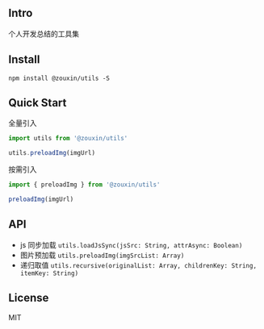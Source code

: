 ## Intro

个人开发总结的工具集


## Install
```shell
npm install @zouxin/utils -S
```


## Quick Start

全量引入

``` javascript
import utils from '@zouxin/utils'

utils.preloadImg(imgUrl)
```

按需引入

``` javascript
import { preloadImg } from '@zouxin/utils'

preloadImg(imgUrl)
```


## API

- js 同步加载 `utils.loadJsSync(jsSrc: String, attrAsync: Boolean)`
- 图片预加载 `utils.preloadImg(imgSrcList: Array)`
- 递归取值 `utils.recursive(originalList: Array, childrenKey: String, itemKey: String)`


## License

MIT

